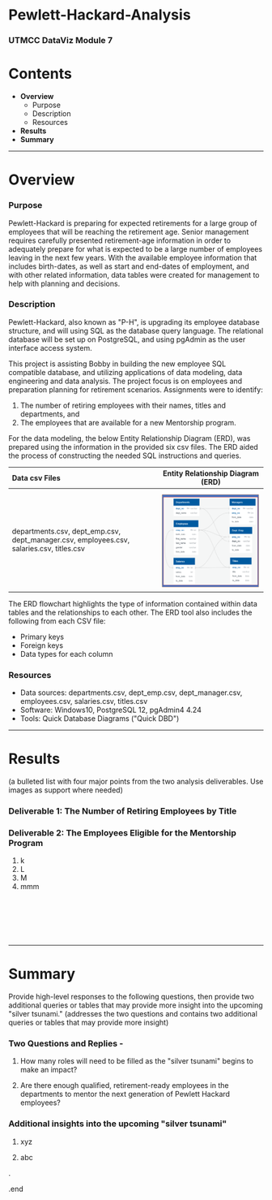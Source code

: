 # Pewlett-Hackard-Analysis
### UTMCC DataViz Module 7

# Contents

- **Overview**
    - Purpose
    - Description
    - Resources
- **Results**
- **Summary**

---

# Overview

### Purpose

Pewlett-Hackard is preparing for expected retirements for a large group of employees that will be reaching the retirement age. Senior management requires carefully presented retirement-age information in order to adequately prepare for what is expected to be a large number of employees leaving in the next few years. 
With the available employee information that includes birth-dates, as well as start and end-dates of employment, and with other related information, data tables were created for management to help with planning and decisions.

### Description

Pewlett-Hackard, also known as "P-H", is upgrading its employee database structure, and will using SQL as the database query language. The relational database will be set up on PostgreSQL, and using pgAdmin as the user interface access system. 

This project is assisting Bobby in building the new employee SQL compatible database, and utilizing applications of data modeling, data engineering and data analysis. The project focus is on employees and preparation planning for retirement scenarios. 
Assignments were to identify: 
1) The number of retiring employees with their names, titles and departments, and 
2) The employees that are available for a new Mentorship program. 

For the data modeling, the below Entity Relationship Diagram (ERD), was prepared using the information in the provided six csv files. The ERD aided the process of constructing the needed SQL instructions and queries. 
 

| **Data csv Files** | **Entity Relationship Diagram (ERD)** |
| :---         |     :---:      |
| departments.csv, dept_emp.csv, dept_manager.csv, employees.csv, salaries.csv, titles.csv | ![Employee2DB.png](https://github.com/larrydodson/Pewlett-Hackard-Analysis/blob/master/Employee2DB.png) |


The ERD flowchart highlights the type of information contained within data tables and the relationships to each other. The ERD tool also includes the following from each CSV file:
  - Primary keys
  - Foreign keys
  - Data types for each column



### Resources

- Data sources: departments.csv, dept_emp.csv, dept_manager.csv, employees.csv, salaries.csv, titles.csv
- Software: Windows10, PostgreSQL 12, pgAdmin4 4.24
- Tools: Quick Database Diagrams ("Quick DBD")


---

# Results
  (a bulleted list with four major points from the two analysis deliverables. Use images as support where needed) 

### Deliverable 1: The Number of Retiring Employees by Title


### Deliverable 2: The Employees Eligible for the Mentorship Program


  1. k
  2. L
  3. M
  4. mmm 
  
  




![]()


![]()


![]()




---

# Summary

Provide high-level responses to the following questions, then provide two additional queries or tables that may provide more insight into the upcoming "silver tsunami."
(addresses the two questions and contains two additional queries or tables that may provide more insight) 

### Two Questions and Replies - 
  1. How many roles will need to be filled as the "silver tsunami" begins to make an impact?
  
  
  
  2. Are there enough qualified, retirement-ready employees in the departments to mentor the next generation of Pewlett Hackard employees?




### Additional insights into the upcoming "silver tsunami"
  1. xyz 
  
  2. abc 
  
  
.

.end 
